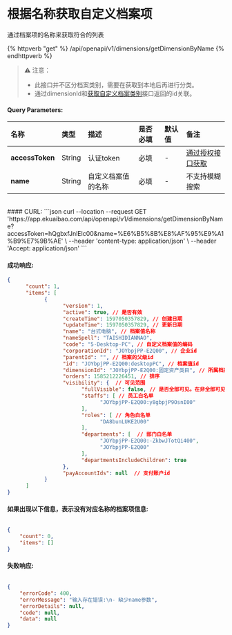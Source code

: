 # 根据名称获取自定义档案项

通过档案项的名称来获取符合的列表

{% httpverb "get" %} /api/openapi/v1/dimensions/getDimensionByName {% endhttpverb %}

> ⚠️ 注意：
>  * 此接口并不区分档案类别，需要在获取到本地后再进行分类。
>  * 通过dimensionId和[获取自定义档案类别](/dimensions/get-dimensions.html)接口返回的id关联。

#### Query Parameters:

|名称  |类型    |描述   |是否必填   |默认值  | 备注 |
| :--------- | :------ | :---------| :------| :------|:------|
| **accessToken** | String  | 认证token	| 必填  | - | [通过授权接口获取](/getting-started/auth.html) |
| **name** | String  |自定义档案值的名称 |必填| - | 不支持模糊搜索 |


<br/>
#### CURL:
```json
curl --location --request GET 'https://app.ekuaibao.com/api/openapi/v1/dimensions/getDimensionByName?accessToken=hQgbxfJnlElc00&name=%E6%B5%8B%E8%AF%95%E9%A1%B9%E7%9B%AE' \
--header 'content-type: application/json' \
--header 'Accept: application/json'
```
<br/>

#### 成功响应:
```json
{
      "count": 1,
      "items": [
            {
                  "version": 1,
                  "active": true, // 是否有效
                  "createTime": 1597050357829, // 创建日期
                  "updateTime": 1597050357829, // 更新日期
                  "name": "台式电脑", // 档案值名称
                  "nameSpell": "TAISHIDIANNAO",
                  "code": "5-Desktop-PC", // 自定义档案值的编码
                  "corporationId": "JOYbpjPP-E2Q00", // 企业id
                  "parentId": "", // 档案的父级id
                  "id": "JOYbpjPP-E2Q00:desktopPC", // 档案值id
                  "dimensionId": "JOYbpjPP-E2Q00:固定资产类目", // 所属档案类别id
                  "orders": 1585212226451, // 排序
                  "visibility": {  // 可见范围
                        "fullVisible": false, // 是否全部可见。在非全部可见的情况下，仅白名单内的员工可见。
                        "staffs": [ // 员工白名单
                              "JOYbpjPP-E2Q00:y8gbpjP9OsnI00"
                        ],
                        "roles": [ // 角色白名单
                              "DA8bunLUKE2U00"
                        ],
                        "departments": [  // 部门白名单
                              "JOYbpjPP-E2Q00:-ZkbwJTotQi400",
                              "JOYbpjPP-E2Q00"
                        ],
                        "departmentsIncludeChildren": true
                  },
                  "payAccountIds": null  // 支付账户id
            }
      ]
}
```

#### 如果出现以下信息，表示没有对应名称的档案项信息:
```json

{
    "count": 0,
    "items": []
}

```

#### 失败响应:
```json

{
    "errorCode": 400,
    "errorMessage": "输入存在错误:\n- 缺少name参数",
    "errorDetails": null,
    "code": null,
    "data": null
}
```